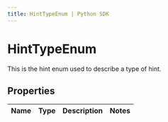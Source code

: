 ```yaml
---
title: HintTypeEnum | Python SDK
---
```


# HintTypeEnum

This is the hint enum used to describe a type of hint.

## Properties

Name | Type | Description | Notes
------------ | ------------- | ------------- | -------------


